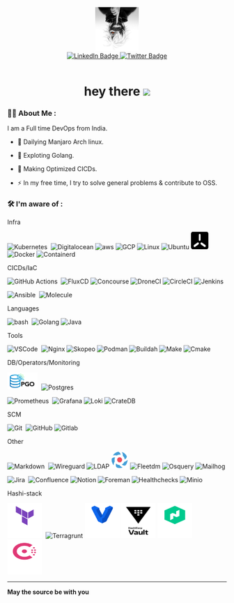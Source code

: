 <div id="header" align="center">
  <img src="img/kanaki.jpg" width="100"/>
  <div id="badges">
    <a href="https://www.linkedin.com/in/pratikbalar/">
      <img src="https://img.shields.io/badge/LinkedIn-blue?style=for-the-badge&logo=linkedin&logoColor=white" alt="LinkedIn Badge"/>
    </a>
    <a href="">
      <img src="https://img.shields.io/badge/Twitter-blue?style=for-the-badge&logo=twitter&logoColor=white" alt="Twitter Badge"/>
    </a>
  </div>
  <img src="https://komarev.com/ghpvc/?username=pratikbalar&style=flat-square&color=blue" alt=""/>
  <h1>
    hey there
    <img src="https://media.giphy.com/media/hvRJCLFzcasrR4ia7z/giphy.gif" width="30px"/>
  </h1>
</div>

### :man_technologist: About Me :

I am a Full time DevOps from India.

- :muscle: Dailying Manjaro Arch linux.

- :telescope: Exploting Golang.

- :seedling: Making Optimized CICDs.

- :zap: In my free time, I try to solve general problems & contribute to OSS.

### :hammer_and_wrench: I'm aware of :

Infra

<img title="Kubernetes" alt="Kubernetes" src="https://cdn.jsdelivr.net/gh/devicons/devicon/icons/kubernetes/kubernetes-plain.svg" width="40" height="40"/>&nbsp;
<img title="Digitalocean" alt="Digitalocean" src="https://cdn.jsdelivr.net/gh/devicons/devicon/icons/digitalocean/digitalocean-original.svg" width="40" height="40"/>
<img title="aws" alt="aws" src="https://cdn.jsdelivr.net/gh/devicons/devicon/icons/amazonwebservices/amazonwebservices-original.svg" width="40" height="40"/>
<img title="GCP" alt="GCP" src="https://cdn.jsdelivr.net/gh/devicons/devicon/icons/googlecloud/googlecloud-original.svg" width="40" height="40"/>
<img title="Linux" alt="Linux" src="https://cdn.jsdelivr.net/gh/devicons/devicon/icons/linux/linux-original.svg" width="40" height="40"/>
<img title="Ubuntu" alt="Ubuntu" src="https://cdn.jsdelivr.net/gh/devicons/devicon/icons/ubuntu/ubuntu-plain.svg" width="40" height="40"/>
<img title="k3s" alt="k3s" src="https://raw.githubusercontent.com/cncf/artwork/master/projects/k3s/icon/black/k3s-icon-black.svg" width="40" height="40"/>
<img title="Docker" alt="Docker" src="https://cdn.jsdelivr.net/gh/devicons/devicon/icons/docker/docker-original.svg" width="40" height="40"/>
<img title="Containerd" alt="Containerd" src="https://www.vectorlogo.zone/logos/containerdio/containerdio-icon.svg" width="40" height="40"/>

CICDs/IaC

<img title="GitHub Actions" alt="GitHub Actions" src="https://avatars.githubusercontent.com/u/44036562?s=200&v=4" width="40" height="40"/>&nbsp;
<img title="FluxCD" alt="FluxCD" src="https://www.vectorlogo.zone/logos/fluxcdio/fluxcdio-icon.svg" width="40" height="40"/>
<img title="Concourse" alt="Concourse" src="https://www.vectorlogo.zone/logos/concourse-ci/concourse-ci-icon.svg" width="40" height="40"/>
<img title="DroneCI" alt="DroneCI" src="https://www.vectorlogo.zone/logos/droneio/droneio-icon.svg" width="40" height="40"/>
<img title="CircleCI" alt="CircleCI" src="https://cdn.jsdelivr.net/gh/devicons/devicon/icons/circleci/circleci-plain.svg" width="40" height="40"/>
<img title="Jenkins" alt="Jenkins" src="https://www.vectorlogo.zone/logos/jenkins/jenkins-icon.svg" width="40" height="40"/>

<img title="Ansible" alt="Ansible" src="https://www.vectorlogo.zone/logos/ansible/ansible-icon.svg" width="40" height="40"/>&nbsp;
<img title="Molecule" alt="Molecule" src="https://molecule.readthedocs.io/en/stable-1.17/_static/logo.png" width="40" height="40"/>

Languages

<img title="bash" alt="bash" src="https://cdn.jsdelivr.net/gh/devicons/devicon/icons/bash/bash-original.svg" width="40" height="40"/>&nbsp;
<img title="Golang" alt="Golang" src="https://cdn.jsdelivr.net/gh/devicons/devicon/icons/go/go-original.svg" width="40" height="40"/>
<img title="Java" alt="Java" src="https://www.vectorlogo.zone/logos/java/java-icon.svg" width="40" height="40"/>

Tools

<img title="VSCode" alt="VSCode" src="https://cdn.jsdelivr.net/gh/devicons/devicon/icons/vscode/vscode-original.svg" width="40" height="40"/>&nbsp;
<img title="Nginx" alt="Nginx" src="https://www.vectorlogo.zone/logos/nginx/nginx-icon.svg" width="40" height="40"/>
<img title="Skopeo" alt="Skopeo" src="https://camo.githubusercontent.com/cad4b00a5cf1d1f65a9f54495798ab5d49bd8f0a5b8c555c77b515b6e059c807/68747470733a2f2f63646e2e7261776769742e636f6d2f636f6e7461696e6572732f736b6f70656f2f6d61737465722f646f63732f736b6f70656f2e737667" width="50" height="50"/>
<img title="Podman" alt="Podman" src="https://styles.redditmedia.com/t5_u1am9/styles/communityIcon_3fomai0wtf821.png?width=256&s=21b5ec9e1178f9ec18d399c49719f85c048003d6" width="40" height="40"/>
<img title="Buildah" alt="Buildah" src="https://developers.redhat.com/sites/default/files/inline-images/buildah-icon.png" width="40" height="40"/>
<img title="Make" alt="Make" src="https://icon-icons.com/downloadimage.php?id=130408&root=2107/PNG/512/&file=file_type_makefile_icon_130408.png" width="40" height="40"/>
<img title="Cmake" alt="Cmake" src="https://symbols.getvecta.com/stencil_77/1_cmake-icon.1db4b46889.png" width="40" height="40"/>

DB/Operators/Monitoring

<img title="Postgres Operator" alt="Postgres Operator" src="https://raw.githubusercontent.com/CrunchyData/postgres-operator/master/docs/static/logos/pgo.svg" width="70" height="40"/>&nbsp;
<img title="Postgres" alt="Postgres" src="https://cdn.jsdelivr.net/gh/devicons/devicon/icons/postgresql/postgresql-original.svg" width="40" height="40"/>

<img title="Prometheus" alt="Prometheus" src="https://www.vectorlogo.zone/logos/prometheusio/prometheusio-icon.svg" width="40" height="40"/>&nbsp;
<img title="Grafana" alt="Grafana" src="https://www.vectorlogo.zone/logos/grafana/grafana-icon.svg" width="40" height="40"/>
<img title="Loki" alt="Loki" src="https://raw.githubusercontent.com/cncf/landscape/master/hosted_logos/grafana-loki.svg" width="70" height="40"/>
<img title="CrateDB" alt="CrateDB" src="https://www.vectorlogo.zone/logos/crateio/crateio-icon.svg" width="40" height="40"/>

SCM

<img title="Git" alt="Git" src="https://cdn.jsdelivr.net/gh/devicons/devicon/icons/git/git-original.svg" width="40" height="40"/>&nbsp;
<img title="GitHub" alt="GitHub" src="https://cdn.jsdelivr.net/gh/devicons/devicon/icons/github/github-original.svg" width="40" height="40"/>
<img title="Gitlab" alt="Gitlab" src="https://cdn.jsdelivr.net/gh/devicons/devicon/icons/gitlab/gitlab-original.svg" width="40" height="40"/>

Other

<img title="Markdown" alt="Markdown" src="https://cdn.jsdelivr.net/gh/devicons/devicon/icons/markdown/markdown-original.svg" width="40" height="40"/>&nbsp;
<img title="Wireguard" alt="Wireguard" src="https://symbols.getvecta.com/stencil_101/70_wireguard-icon.33fa9818e6.svg" width="40" height="40"/>
<img title="LDAP" alt="LDAP" src="https://market.enonic.com/vendors/enonic/com.enonic.app.ldapidprovider/_/attachment/inline/f77bfb0b-5af6-4e68-b0e9-1bceff97e0fa:c1808c774597366f4296426039e3b963764a9e27/simpleid-icon-adapt.svg" width="40" height="40"/>
<img title="DexIDP" alt="DexIDP" src="https://raw.githubusercontent.com/dexidp/dex/master/docs/logos/dex-glyph-color.svg" width="40" height="40"/>
<img title="Fleetdm" alt="Fleetdm" src="https://fleetdm.com/images/logo-white-118x48@2x.png" width="80" height="30"/>
<img title="Osquery" alt="Osquery" src="https://avatars.githubusercontent.com/u/8315868?s=200&v=4" width="40" height="40"/>
<img title="Mailhog" alt="Mailhog" src="https://avatars.githubusercontent.com/u/10258541?s=200&v=4" width="40" height="40"/>

<img title="Jira" alt="Jira" src="https://www.vectorlogo.zone/logos/atlassian_jira/atlassian_jira-icon.svg" width="40" height="40"/>&nbsp;
<img title="Confluence" alt="Confluence" src="https://icon-icons.com/downloadimage.php?id=147305&root=2429/PNG/512/&file=confluence_logo_icon_147305.png" width="40" height="40"/>
<img title="Notion" alt="Notion" src="https://raw.githubusercontent.com/simple-icons/simple-icons/master/icons/notion.svg" width="40" height="40"/>
<img title="Foreman" alt="Foreman" src="https://avatars.githubusercontent.com/u/1439844?s=200&v=4" width="40" height="40"/>
<img title="Healthchecks" alt="Healthchecks" src="https://avatars.githubusercontent.com/u/13053880?s=200&v=4" width="50" height="50"/>
<img title="Minio" alt="Minio" src="https://min.io/resources/img/logo/MINIO_Bird.png" width="20" height="40"/>
<!-- <img title="" alt="" src="" width="40" height="40"/> -->

Hashi-stack

<img title="Terraform" alt="Terraform" src="img/terraform.svg" width="80" height="80"/>&nbsp;
<img title="Terragrunt" alt="Terragrunt" src="https://cdn.gruntwork.io/gruntwork-website/6fb02985810c5d1df7751c55ba12cd27.png" width="80" height="80"/>
<img title="Vagrant" alt="Vagrant" src="img/vagrant.svg" width="80" height="80"/>
<img title="Vault" alt="Vault" src="img/vault.svg" width="80" height="80"/>
<img title="Nomad" alt="Nomad" src="img/nomad.svg" width="80" height="80"/>
<img title="Consul" alt="Consul" src="img/consul.svg" width="80" height="80"/>

---

**May the source be with you**
